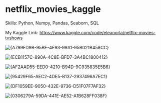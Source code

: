 # netflix_movies_kaggle
Skills: Python, Numpy, Pandas, Seaborn, SQL

My Kaggle Link: https://www.kaggle.com/code/eleanorla/netflix-movies-tvshows

![{A799FD9B-95BE-4E93-99A1-95B021B458CC}](https://github.com/user-attachments/assets/1a4fce08-5a32-4231-a478-b6b00a16dd4b)

![{ECB1157C-890A-4C8E-BFD7-3A4BC1800412}](https://github.com/user-attachments/assets/0943320e-91c4-4942-aa0b-aabc594ac012)

![{AF2AAD55-EED0-4210-B94D-9C935835E5B6}](https://github.com/user-attachments/assets/04531bc8-0134-45d9-bb6b-f3b5c5850a16)

![{95429F65-AEC2-4DE5-B137-2937496A7EC1}](https://github.com/user-attachments/assets/f7e4aa9e-741e-438a-a67d-7679f84e1cdd)

![{DF1059EE-9050-432E-9736-D51F07F7AF32}](https://github.com/user-attachments/assets/80a5b9d0-0b2a-4029-bf4b-9e21903d1a7f)

![{0306279A-59DA-441E-AE52-A1B628FF038F}](https://github.com/user-attachments/assets/8aa50576-3c14-4ae9-9dc9-46f3228da356)

